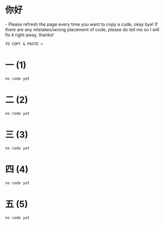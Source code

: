 <h1>你好</h1> - Please refresh the page every time you want to copy a code, okay bye! If there are any mistakes/wrong placement of code, please do tell me so I will fix it right away, thanks!

```
TO COPY & PASTE >
```
一 (1)
===
```
no code yet
```
二 (2)
===

```
no code yet
```
三 (3)
===

```
no code yet
```
四 (4)
===

```
no code yet
```
五 (5)
===

```
no code yet
```
